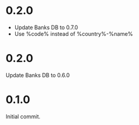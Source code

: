# 0.2.0
* Update Banks DB to 0.7.0
* Use %code% instead of %country%-%name%

# 0.2.0
Update Banks DB to 0.6.0

# 0.1.0
Initial commit.
